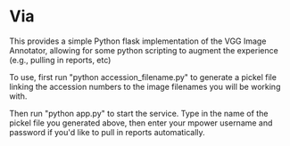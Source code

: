 # Via

This provides a simple Python flask implementation of the VGG Image Annotator, allowing for some python scripting to augment the experience (e.g., pulling in reports, etc)

To use, first run "python accession_filename.py" to generate a pickel file linking the accession numbers to the image filenames you will be working with.

Then run "python app.py" to start the service.  Type in the name of the pickel file you generated above, then enter your mpower username and password if you'd like to pull in reports automatically. 